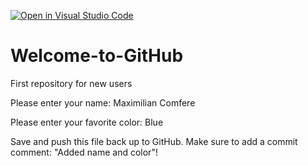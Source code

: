 [![Open in Visual Studio Code](https://classroom.github.com/assets/open-in-vscode-f059dc9a6f8d3a56e377f745f24479a46679e63a5d9fe6f495e02850cd0d8118.svg)](https://classroom.github.com/online_ide?assignment_repo_id=6786832&assignment_repo_type=AssignmentRepo)
# Welcome-to-GitHub
First repository for new users

Please enter your name: Maximilian Comfere

Please enter your favorite color: Blue 

Save and push this file back up to GitHub. 
Make sure to add a commit comment: "Added name and color"!
